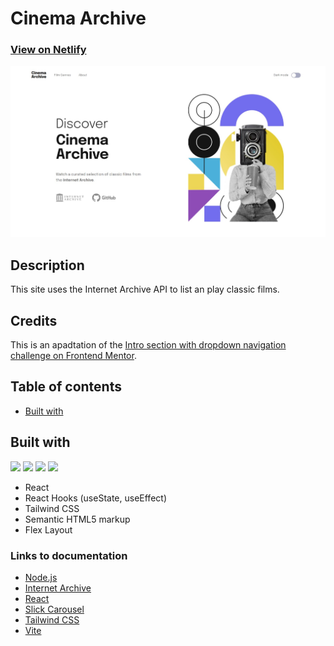 # Cinema Archive

### [View on Netlify](https://cinema-archive.netlify.app/)

![](./src/assets/design/desktop-preview.jpg)

## Description

This site uses the Internet Archive API to list an play classic films.

## Credits

This is an apadtation of the [Intro section with dropdown navigation challenge on Frontend Mentor](https://www.frontendmentor.io/challenges/intro-section-with-dropdown-navigation-ryaPetHE5). 


## Table of contents


- [Built with](#built-with)

## Built with

<!-- Bagdes -->

![](https://img.shields.io/badge/React-20232A?style=for-the-badge&logo=react&logoColor=61DAFB)
![](https://img.shields.io/badge/HTML5-E34F26?style=for-the-badge&logo=html5&logoColor=white)
![](https://img.shields.io/badge/CSS3-1572B6?style=for-the-badge&logo=css3&logoColor=white)
[](https://img.shields.io/badge/Tailwind%20CSS-38B2AC?style=for-the-badge&logo=tailwind-css&logoColor=white)
![](https://img.shields.io/badge/Git-F05032?style=for-the-badge&logo=git&logoColor=white)

- React
- React Hooks (useState, useEffect)
- Tailwind CSS
- Semantic HTML5 markup
- Flex Layout

### Links to documentation

- [Node.js](https://nodejs.org/en)
- [Internet Archive](https://archive.org/developers/index-apis.html)
- [React](https://reactjs.org/)
- [Slick Carousel](https://react-slick.neostack.com/)
- [Tailwind CSS](https://tailwindcss.com/docs/guides/vite)
- [Vite](https://vitejs.dev/)
